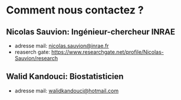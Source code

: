 # Comment nous contactez ?

## Nicolas Sauvion: Ingénieur-chercheur  INRAE 
* adresse mail: nicolas.sauvion@inrae.fr
* reaserch gate: https://www.researchgate.net/profile/Nicolas-Sauvion/research

## Walid Kandouci: Biostatisticien
* adresse mail: walidkandouci@hotmail.com
